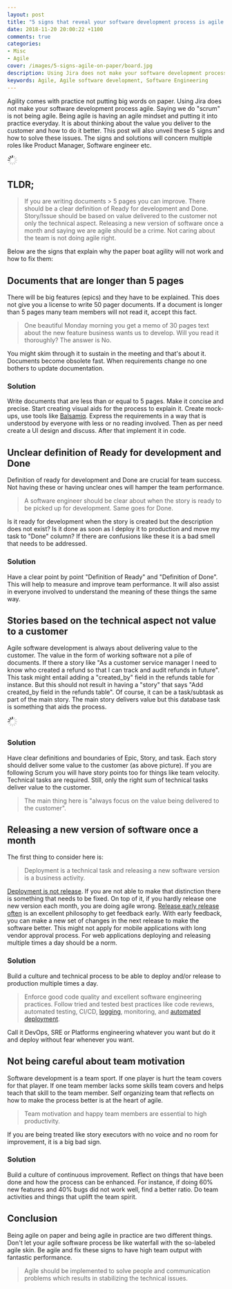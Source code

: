 ```yaml
---
layout: post
title: "5 signs that reveal your software development process is agile only on paper and solutions for them"
date: 2018-11-20 20:00:22 +1100
comments: true
categories: 
- Misc 
- Agile
cover: /images/5-signs-agile-on-paper/board.jpg
description: Using Jira does not make your software development process agile. Being agile is having an agile mindset and putting it into practice everyday.
keywords: Agile, Agile software development, Software Engineering
---
```


Agility comes with practice not putting big words on paper. Using Jira does not make your software development process agile. Saying we do "scrum" is not being agile. Being agile is having an agile mindset and putting it into practice everyday. It is about thinking about the value you deliver to the customer and how to do it better.  This post will also unveil these 5 signs and how to solve these issues. The signs and solutions will concern multiple roles like Product Manager, Software engineer etc.

<img class="center" src="/images/generic/loading.gif" title="5 signs that reveal your company is agile only on paper and solutions for them" alt="5 signs that reveal your company is agile only on paper and solutions for them" data-echo="/images/5-signs-agile-on-paper/board.jpg">
<!-- more -->

## TLDR;

> If you are writing documents > 5 pages you can improve. There should be a clear definition of Ready for development and Done. Story/Issue should be based on value delivered to the customer not only the technical aspect. Releasing a new version of software once a month and saying we are agile should be a crime. Not caring about the team is not doing agile right.

Below are the signs that explain why the paper boat agility will not work and how to fix them:

## Documents that are longer than 5 pages

There will be big features (epics) and they have to be explained. This does not give you a license to write 50 pager documents. If a document is longer than 5 pages many team members will not read it, accept this fact. 
> One beautiful Monday morning you get a memo of 30 pages text about the new feature business wants us to develop. Will you read it thoroughly? The answer is No. 

You might skim through it to sustain in the meeting and that's about it. Documents become obsolete fast. When requirements change no one bothers to update documentation. 

### Solution

 Write documents that are less than or equal to 5 pages. Make it concise and precise. Start creating visual aids for the process to explain it. Create mock-ups, use tools like [Balsamiq](https://balsamiq.com/). Express the requirements in a way that is understood by everyone with less or no reading involved. Then as per need create a UI design and discuss. After that implement it in code.

## Unclear definition of Ready for development and Done

Definition of ready for development and Done are crucial for team success. Not having these or having unclear ones will hamper the team performance. 

> A software engineer should be clear about when the story is ready to be picked up for development. Same goes for Done. 

Is it ready for development when the story is created but the description does not exist? Is it done as soon as I deploy it to production and move my task to "Done" column? If there are confusions like these it is a bad smell that needs to be addressed.

### Solution

Have a clear point by point "Definition of Ready" and "Definition of Done". This will help to measure and improve team performance. It will also assist in everyone involved to understand the meaning of these things the same way.

##  Stories based on the technical aspect not value to a customer

Agile software development is always about delivering value to the customer. The value in the form of working software not a pile of documents. If there a story like "As a customer service manager I need to know who created a refund so that I can track and audit refunds in future". This task might entail adding a "created_by" field in the refunds table for instance. But this should not result in having a "story" that says "Add created_by field in the refunds table". Of course, it can be a task/subtask as part of the main story. The main story delivers value but this database task is something that aids the process.

<img class="center" src="/images/generic/loading.gif" title="5 signs that reveal your company is agile only on paper and solutions for them" alt="5 signs that reveal your company is agile only on paper and solutions for them" data-echo="/images/5-signs-agile-on-paper/story.jpg">

### Solution

Have clear definitions and boundaries of Epic, Story, and task.  Each story should deliver some value to the customer (as above picture).  If you are following Scrum you will have story points too for things like team velocity. Technical tasks are required. Still, only the right sum of technical tasks deliver value to the customer.

> The main thing here is "always focus on the value being delivered to the customer".

## Releasing a new version of software once a month

The first thing to consider here is:

> Deployment is a technical task and releasing a new software version is a business activity.

[Deployment is not release](https://geshan.com.np/blog/2018/10/deployment-is-not-release/). If you are not able to make that distinction there is something that needs to be fixed. On top of it, if you hardly release one new version each month, you are doing agile wrong.  [Release early release often](https://en.wikipedia.org/wiki/Release_early,_release_often) is an excellent philosophy to get feedback early. With early feedback, you can make a new set of changes in the next release to make the software better. This might not apply for mobile applications with long vendor approval process. For web applications deploying and releasing multiple times a day should be a norm. 

### Solution

Build a culture and technical process to be able to deploy and/or release to production multiple times a day. 

> Enforce good code quality and excellent software engineering practices. Follow tried and tested best practices like code reviews, automated testing, CI/CD, [logging](https://geshan.com.np/blog/2015/08/importance-of-logging-in-your-applications/), monitoring, and [automated deployment](https://geshan.com.np/blog/2015/08/the-best-automated-deployment-tool-the-one-that-fits-your-needs/).

Call it DevOps, SRE or Platforms engineering whatever you want but do it and deploy without fear whenever you want.

## Not being careful about team motivation

Software development is a team sport. If one player is hurt the team covers for that player. If one team member lacks some skills team covers and helps teach that skill to the team member. Self organizing team that reflects on how to make the process better is at the heart of agile. 

> Team motivation and happy team members are essential to high productivity. 

If you are being treated like story executors with no voice and no room for improvement, it is a big bad sign. 

### Solution

Build a culture of continuous improvement. Reflect on things that have been done and how the process can be enhanced. For instance, if doing 60% new features and 40% bugs did not work well, find a better ratio. Do team activities and things that uplift the team spirit.

## Conclusion

Being agile on paper and being agile in practice are two different things. Don't let your agile software process be like waterfall with the so-labeled agile skin. Be agile and fix these signs to have high team output with fantastic performance. 

> Agile should be implemented to solve people and communication problems which results in stabilizing the technical issues.
